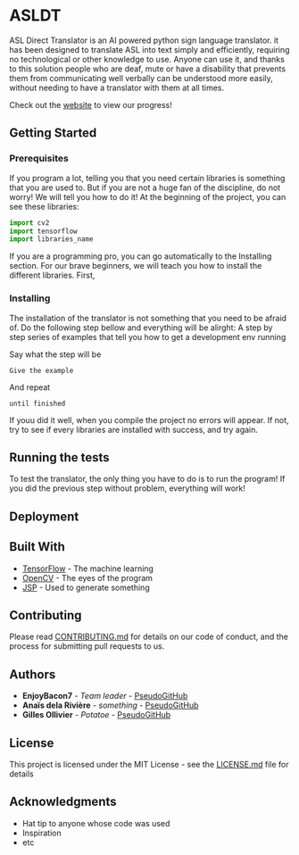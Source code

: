 # ASLDT
ASL Direct Translator is an AI powered python sign language translator.
it has been designed to translate ASL into text simply and efficiently, requiring no technological or other knowledge to use. Anyone can use it, and thanks to this solution people who are deaf, mute or have a disability that prevents them from communicating well verbally can be understood more easily, without needing to have a translator with them at all times.

Check out the [website](https://enjoybacon7.github.io/ASLDT/) to view our progress!

## Getting Started

### Prerequisites
If you program a lot, telling you that you need certain libraries is something that you are used to. But if you are not a huge fan of the discipline, do not worry! We will tell you how to do it!
At the beginning of the project, you can see these libraries:
```python
import cv2
import tensorflow
import libraries_name
```
If you are a programming pro, you can go automatically to the Installing section. For our brave beginners, we will teach you how to install the different libraries.
First,

### Installing

The installation of the translator is not something that you need to be afraid of. Do the following step bellow and everything will be alirght: 
A step by step series of examples that tell you how to get a development env running

Say what the step will be

```
Give the example
```

And repeat

```
until finished
```

If youu did it well, when you compile the project no errors will appear.
If not, try to see if every libraries are installed with success, and try again.

## Running the tests

To test the translator, the only thing you have to do is to run the program! If you did the previous step without problem, everything will work!

## Deployment

## Built With

* [TensorFlow](https://www.tensorflow.org/) - The machine learning
* [OpenCV](https://opencv.org/) - The eyes of the program
* [JSP]() - Used to generate something

## Contributing

Please read [CONTRIBUTING.md](https://gist.github.com/PurpleBooth/b24679402957c63ec426) for details on our code of conduct, and the process for submitting pull requests to us.

## Authors

* **EnjoyBacon7** - *Team leader* - [PseudoGitHub](https://github.com/PseudoGitHub)
* **Anaïs dela Rivière** - *something* - [PseudoGitHub](https://github.com/PseudoGitHub)
* **Gilles Ollivier** - *Potatoe* - [PseudoGitHub](https://github.com/PseudoGitHub)

## License

This project is licensed under the MIT License - see the [LICENSE.md](LICENSE.md) file for details

## Acknowledgments

* Hat tip to anyone whose code was used
* Inspiration
* etc

